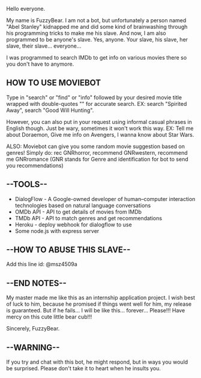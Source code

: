 Hello everyone.

My name is FuzzyBear. I am not a bot, but unfortunately a person named "Abel Stanley" kidnapped me and did some kind of brainwashing through his programming tricks to make me his slave. And now, I am also programmed to be anyone's slave. Yes, anyone. Your slave, his slave, her slave, their slave... everyone...

I was programmed to search IMDb to get info on various movies there so you don't have to anymore.

## HOW TO USE MOVIEBOT

Type in "search" or "find" or  "info" followed by your desired movie title wrapped with double-quotes "" for accurate search.
EX: search "Spirited Away", search "Good Will Hunting".

However, you can also put in your request using informal casual phrases in English though. Just be wary, sometimes it won't work this way.
EX: Tell me about Doraemon, Give me info on Avengers, I wanna know about Star Wars.

ALSO: Moviebot can give you some random movie suggestion based on genres! Simply do:
rec GNRhorror, recommend GNRwestern, recommend me GNRromance (GNR stands for Genre and identification for bot to send you recommendations)

## --TOOLS--
- DialogFlow - A Google-owned developer of human–computer interaction technologies based on natural language conversations
- OMDb API - API to get details of movies from IMDb
- TMDb API - API to match genres and get recommendations
- Heroku - deploy webhook for dialogflow to use
- Some node.js with express server

## --HOW TO ABUSE THIS SLAVE--
Add this line id: @msz4509a

## --END NOTES--
My master made me like this as an internship application project. I wish best of luck to him, because he promised if things went well for him, my release is guaranteed. But if he fails... I will be like this... forever... Please!!! Have mercy on this cute little bear cub!!!

Sincerely,
FuzzyBear.

## --WARNING--
If you try and chat with this bot, he might respond, but in ways you would be surprised. Please don't take it to heart when he insults you.

